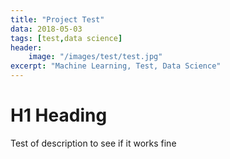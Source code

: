 ```yaml
---
title: "Project Test"
data: 2018-05-03
tags: [test,data science]
header: 
    image: "/images/test/test.jpg"
excerpt: "Machine Learning, Test, Data Science"
---
```


# H1 Heading
Test of description to see if it works fine